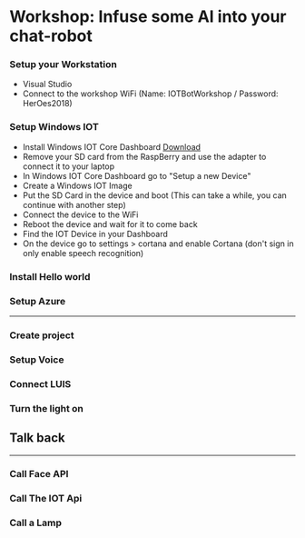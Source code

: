# Workshop: Infuse some AI into your chat-robot

### Setup your Workstation
* Visual Studio
* Connect to the workshop WiFi (Name: IOTBotWorkshop / Password: HerOes2018)

### Setup Windows IOT

* Install Windows IOT Core Dashboard [Download](https://developer.microsoft.com/en-us/windows/iot/Downloads)
* Remove your SD card from the RaspBerry and use the adapter to connect it to your laptop
* In Windows IOT Core Dashboard go to "Setup a new Device"
* Create a Windows IOT Image
* Put the SD Card in the device and boot (This can take a while, you can continue with another step)
* Connect the device to the WiFi
* Reboot the device and wait for it to come back
* Find the IOT Device in your Dashboard
* On the device go to settings > cortana and enable Cortana (don't sign in only enable speech recognition)




### Install Hello world


### Setup Azure


------------------

### Create project

### Setup Voice

### Connect LUIS

### Turn the light on

## Talk back

------------------

### Call Face API

### Call The IOT Api

### Call a Lamp









